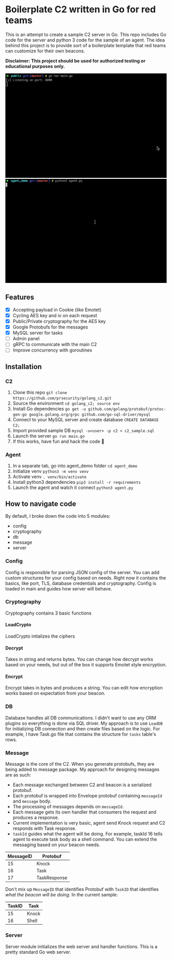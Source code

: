 # Boilerplate C2 written in Go for red teams
This is an attempt to create a sample C2 server in Go. This repo includes Go code for the server and python 3 code for the sample of an agent. The idea behind this project is to provide sort of a boilerplate template that red teams can customize for their own beacons. 

**Disclaimer: This project should be used for authorized testing or educational purposes only.**

![C2 Demo](/docs/c2_demo.gif)
![C2 Agent Demo](/docs/c2_agent_demo.gif)

## Features
- [x] Accepting payload in Cookie (like Emotet)
- [x] Cycling AES key and iv on each request
- [x] Public/Private cryptography for the AES key
- [x] Google Protobufs for the messages
- [x] MySQL server for tasks
- [ ] Admin panel
- [ ] gRPC to communicate with the main C2
- [ ] Improve concurrency with goroutines

## Installation
### C2
1. Clone this repo
`git clone https://github.com/prsecurity/golang_c2.git`
2. Source the environment
`cd golang_c2; source env`
3. Install Go dependencies
`go get -u github.com/golang/protobuf/protoc-gen-go google.golang.org/grpc github.com/go-sql-driver/mysql`
4. Connect to your MySQL server and create database
`CREATE DATABASE C2;`
5. Import provided sample DB
`mysql -u<user> -p c2 < c2_sample.sql`
6. Launch the server
`go run main.go`
7. If this works, have fun and hack the code :beers:

### Agent
1. In a separate tab, go into agent_demo folder
`cd agent_demo`
2. Initialize venv
`python3 -m venv venv`
3. Activate venv
`. venv/bin/activate`
4. Install python3 dependencies
`pip3 install -r requirements`
5. Launch the agent and watch it connect
`python3 agent.py`

## How to navigate code
By default, I broke down the code into 5 modules:
* config       
* cryptography 
* db
* message 
* server
### Config
Config is responsible for parsing JSON config of the server. You can add custom structures for your config based on needs. Right now it contains the basics, like port, TLS, database credentials and cryptography. Config is loaded in main and guides how server will behave.
### Cryptography
Cryptography contains 3 basic functions
#### LoadCrypto
LoadCrypto intializes the ciphers
#### Decrypt
Takes in string and returns bytes. You can change how decrypt works based on your needs, but out of the box it supports Emotet style encryption.
#### Encrypt
Encrypt takes in bytes and produces a string. You can edit how encryption works based on expectation from your beacon.
### DB
Database handles all DB communications. I didn't want to use any ORM plugins so everything is done via SQL driver. My approach is to use `LoadDB` for initializing DB connection and then create files based on the logic. For example, I have Task.go file that contains the structure for `tasks` table's rows.
### Message
Message is the core of the C2. When you generate protobufs, they are being added to message package. My approach for designing messages are as such:
* Each message exchanged between C2 and beacon is a serialized protobuf.
* Each protobuf is wrapped into Envelope protobuf containing `messageId` and `message` body. 
* The processing of messages depends on `messageId`.
* Each message gets its own handler that consumers the request and produces a response.
* Current implementation is very basic, agent send Knock request and C2 responds with Task response. 
* `taskId` guides what the agent will be doing. For example, taskId 16 tells agent to execute task body as a shell command.
You can extend the messaging based on your beacon needs.

MessageID | Protobuf
------------ | ------------- 
15 | Knock 
16 | Task
17 | TaskResponse

Don't mix up `MessageID` that identifies Protobuf with `TaskID` that identifies *what the beacon will be doing*. In the current sample:

TaskID | Task
------------ | ------------- 
15 | Knock 
16 | Shell

### Server
Server module initializes the web server and handler functions. This is a pretty standard Go web server.



